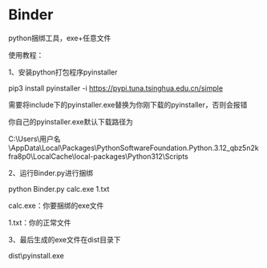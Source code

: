 # Binder
python捆绑工具，exe+任意文件  

使用教程：  

1、安装python打包程序pyinstaller  

pip3 install pyinstaller -i https://pypi.tuna.tsinghua.edu.cn/simple  

需要将include下的pyinstaller.exe替换为你刚下载的pyinstaller，否则会报错  

你自己的pyinstaller.exe默认下载路径为  

C:\Users\用户名\AppData\Local\Packages\PythonSoftwareFoundation.Python.3.12_qbz5n2kfra8p0\LocalCache\local-packages\Python312\Scripts  

2、运行Binder.py进行捆绑  

python Binder.py calc.exe 1.txt  

calc.exe：你要捆绑的exe文件  

1.txt：你的正常文件  

3、最后生成的exe文件在dist目录下  

dist\pyinstall.exe  
